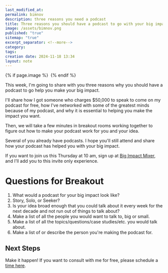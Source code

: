 ```yaml
---
last_modified_at: 
permalink: bimnov
description: three reasons you need a podcast
title: Three reasons you should have a podcast to go with your big impact!
image: /assets/bimnov.png
published: "true"
sitemap: "true"
excerpt_separator: <!--more-->
category: 
tags: 
creation date: 2024-11-18 13:34
layout: note
---
```

{% if page.image %} <img src="{{ page.image }}" alt=""> {% endif %}

This week, I'm going to share with you three reasons why you should have a podcast to go help you make your big impact. 

I'll share how I got someone who charges $50,000 to speak to come on my podcast for free, how I've networked with some of the greatest minds because of my podcast, and why it is essential to helping you make the impact you want. 

Then, we will take a few minutes in breakout rooms working together to figure out how to make your podcast work for you and your idea. 

Several of you already have podcasts. I hope you'll still attend and share how your podcast has helped you with your big impact. 

If you want to join us this Thursday at 10 am, sign up at [Big Impact Mixer](https://bigimpactmixer.com), and I'll add you to this invite only experience. 

# Questions for Breakout
1. What would a podcast for your big impact look like? 
2. Story, Solo, or Seeker?
3. Is your idea broad enough that you could talk about it every week for the next decade and not run out of things to talk about? 
4. Make a list of all the people you would want to talk to, big or small. 
5. Make a list of all the topics/questions/case studies/etc. you would talk about.
6. Make a list of or describe the person you're making the podcast for. 

## Next Steps
Make it happen! If you want to consult with me for free, please schedule a [time here](http://cal.com/jethrojones/podcast).


